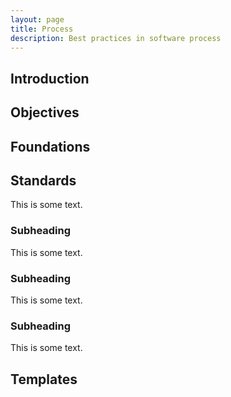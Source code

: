 ```yaml
---
layout: page
title: Process
description: Best practices in software process
---
```


## Introduction

<!-- TODO: TG: Provide some introduction regarding processes in software development and the challenges faced, and the importance of process management, the “Why?” -->

## Objectives

<!-- TODO: TG: Describe what are the objectives of the Atomiv Process Standards, what are their goals / outcomes? -->

## Foundations

<!-- TODO: TG: Describe what are the approaches / methodologies which already exist, which you used as foundation for Atomiv Process Standards…. E.g. Agile / Lean, or any other principles which are the foundation.... -->

## Standards

This is some text.

### Subheading

This is some text.

### Subheading

This is some text.

### Subheading

This is some text.

## Templates

<!-- TODO: TG: We can discuss it after the Standards have been done. -->
